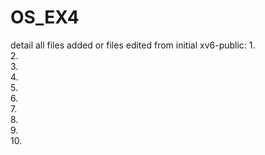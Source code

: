 # OS_EX4

detail all files added or files edited from initial xv6-public:
1.	
2.	
3.	
4.	
5.	
6.	
7.	
8.	
9.	
10.	
